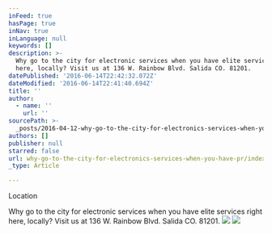 ```yaml
---
inFeed: true
hasPage: true
inNav: true
inLanguage: null
keywords: []
description: >-
  Why go to the city for electronic services when you have elite services right
  here, locally? Visit us at 136 W. Rainbow Blvd. Salida CO. 81201. 
datePublished: '2016-06-14T22:42:32.072Z'
dateModified: '2016-06-14T22:41:40.694Z'
title: ''
author:
  - name: ''
    url: ''
sourcePath: >-
  _posts/2016-04-12-why-go-to-the-city-for-electronics-services-when-you-have-pr.md
authors: []
publisher: null
starred: false
url: why-go-to-the-city-for-electronics-services-when-you-have-pr/index.html
_type: Article

---
```

Location

Why go to the city for electronic services when you have elite services right here, locally? Visit us at 136 W. Rainbow Blvd. Salida CO. 81201\. ![](https://the-grid-user-content.s3-us-west-2.amazonaws.com/8fa46d04-d11d-4da5-ab33-2e1f3bcba756.png)
![](https://the-grid-user-content.s3-us-west-2.amazonaws.com/d0f8efc3-f75c-4dbd-88da-7838d27aa3c7.png)